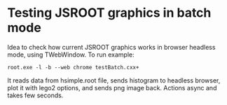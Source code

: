 # Testing JSROOT graphics in batch mode

Idea to check how current JSROOT graphics works in browser headless mode, using TWebWindow.
To run example:

    root.exe -l -b --web chrome testBatch.cxx+
    
It reads data from hsimple.root file, sends histogram to headless browser, plot it with lego2 options, and sends png image back. Actions async and takes few seconds.

    